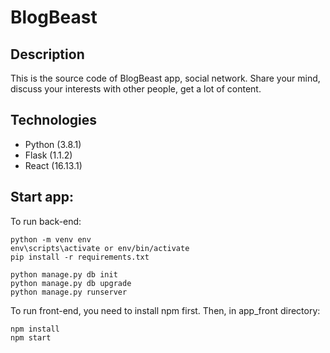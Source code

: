# BlogBeast

## Description
This is the source code of BlogBeast app, social network.
Share your mind, discuss your interests with other people, get a lot of content.

## Technologies
* Python (3.8.1)
* Flask (1.1.2)
* React (16.13.1)


## Start app:
To run back-end:
```
python -m venv env
env\scripts\activate or env/bin/activate
pip install -r requirements.txt

python manage.py db init
python manage.py db upgrade
python manage.py runserver
```
To run front-end, you need to install npm first. Then, in app_front directory:
```
npm install
npm start
```
